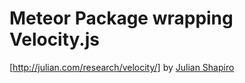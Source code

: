 # Meteor Package wrapping Velocity.js

[http://julian.com/research/velocity/]
by [Julian Shapiro](http://julian.com/)
